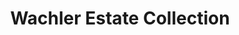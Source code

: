 ---
title: "Wachler Estate Collection"
url: /birmingham/wachler-estate-collection/
shop: jewelry
---